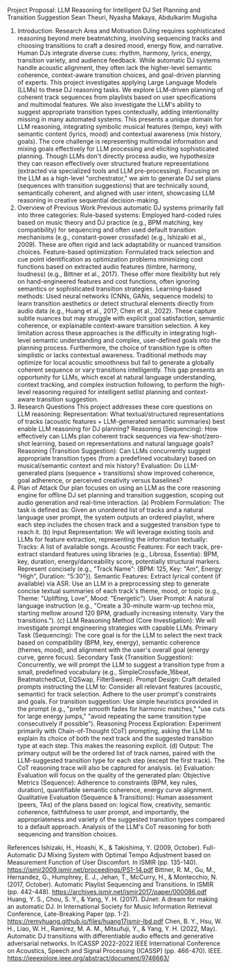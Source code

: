 Project Proposal: LLM Reasoning for Intelligent DJ Set Planning and Transition Suggestion
Sean Theuri, Nyasha Makaya, Abdulkarim Mugisha
1. Introduction: Research Area and Motivation
DJing requires sophisticated reasoning beyond mere beatmatching, involving sequencing tracks and choosing transitions to craft a desired mood, energy flow, and narrative. Human DJs integrate diverse cues: rhythm, harmony, lyrics, energy, transition variety, and audience feedback. While automatic DJ systems handle acoustic alignment, they often lack the higher-level semantic coherence, context-aware transition choices, and goal-driven planning of experts.
This project investigates applying Large Language Models (LLMs) to these DJ reasoning tasks. We explore LLM-driven planning of coherent track sequences from playlists based on user specifications and multimodal features. We also investigate the LLM's ability to suggest appropriate transition types contextually, adding intentionality missing in many automated systems. This presents a unique domain for LLM reasoning, integrating symbolic musical features (tempo, key) with semantic content (lyrics, mood) and contextual awareness (mix history, goals).
The core challenge is representing multimodal information and mixing goals effectively for LLM processing and eliciting sophisticated planning. Though LLMs don't directly process audio, we hypothesize they can reason effectively over structured feature representations (extracted via specialized tools and LLM pre-processing). Focusing on the LLM as a high-level "orchestrator," we aim to generate DJ set plans (sequences with transition suggestions) that are technically sound, semantically coherent, and aligned with user intent, showcasing LLM reasoning in creative sequential decision-making.
2. Overview of Previous Work
Previous automatic DJ systems primarily fall into three categories:
Rule-based systems: Employed hard-coded rules based on music theory and DJ practice (e.g., BPM matching, key compatibility) for sequencing and often used default transition mechanisms (e.g., constant-power crossfade) (e.g., Ishizaki et al., 2009). These are often rigid and lack adaptability or nuanced transition choices.
Feature-based optimization: Formulated track selection and cue point identification as optimization problems minimizing cost functions based on extracted audio features (timbre, harmony, loudness) (e.g., Bittner et al., 2017). These offer more flexibility but rely on hand-engineered features and cost functions, often ignoring semantics or sophisticated transition strategies.
Learning-based methods: Used neural networks (CNNs, GANs, sequence models) to learn transition aesthetics or detect structural elements directly from audio data (e.g., Huang et al., 2017; Chen et al., 2022). These capture subtle nuances but may struggle with explicit goal satisfaction, semantic coherence, or explainable context-aware transition selection.
A key limitation across these approaches is the difficulty in integrating high-level semantic understanding and complex, user-defined goals into the planning process. Furthermore, the choice of transition type is often simplistic or lacks contextual awareness. Traditional methods may optimize for local acoustic smoothness but fail to generate a globally coherent sequence or vary transitions intelligently. This gap presents an opportunity for LLMs, which excel at natural language understanding, context tracking, and complex instruction following, to perform the high-level reasoning required for intelligent setlist planning and context-aware transition suggestion.
3. Research Questions
This project addresses these core questions on LLM reasoning:
Representation: What textual/structured representations of tracks (acoustic features + LLM-generated semantic summaries) best enable LLM reasoning for DJ planning?
Reasoning (Sequencing): How effectively can LLMs plan coherent track sequences via few-shot/zero-shot learning, based on representations and natural language goals?
Reasoning (Transition Suggestion): Can LLMs concurrently suggest appropriate transition types (from a predefined vocabulary) based on musical/semantic context and mix history?
Evaluation: Do LLM-generated plans (sequence + transitions) show improved coherence, goal adherence, or perceived creativity versus baselines?
4. Plan of Attack
Our plan focuses on using an LLM as the core reasoning engine for offline DJ set planning and transition suggestion, scoping out audio generation and real-time interaction.
(a) Problem Formulation:
The task is defined as: Given an unordered list of tracks and a natural language user prompt, the system outputs an ordered playlist, where each step includes the chosen track and a suggested transition type to reach it.
(b) Input Representation:
We will leverage existing tools and LLMs for feature extraction, representing the information textually:
Tracks: A list of available songs.
Acoustic Features: For each track, pre-extract standard features using libraries (e.g., Librosa, Essentia): BPM, key, duration, energy/danceability score, potentially structural markers. Represent concisely (e.g., "Track Name": {BPM: 125, Key: "Am", Energy: "High", Duration: "5:30"}).
Semantic Features: Extract lyrical content (if available) via ASR. Use an LLM in a preprocessing step to generate concise textual summaries of each track's theme, mood, or topic (e.g., Theme: "Uplifting, Love", Mood: "Energetic").
User Prompt: A natural language instruction (e.g., "Create a 30-minute warm-up techno mix, starting mellow around 120 BPM, gradually increasing intensity. Vary the transitions.").
(c) LLM Reasoning Method (Core Investigation):
We will investigate prompt engineering strategies with capable LLMs.
Primary Task (Sequencing): The core goal is for the LLM to select the next track based on compatibility (BPM, key, energy), semantic coherence (themes, mood), and alignment with the user's overall goal (energy curve, genre focus).
Secondary Task (Transition Suggestion): Concurrently, we will prompt the LLM to suggest a transition type from a small, predefined vocabulary (e.g., SimpleCrossfade_16beat, BeatmatchedCut, EQSwap, FilterSweep).
Prompt Design: Craft detailed prompts instructing the LLM to:
Consider all relevant features (acoustic, semantic) for track selection.
Adhere to the user prompt's constraints and goals.
For transition suggestion: Use simple heuristics provided in the prompt (e.g., "prefer smooth fades for harmonic matches," "use cuts for large energy jumps," "avoid repeating the same transition type consecutively if possible").
Reasoning Process Exploration: Experiment primarily with Chain-of-Thought (CoT) prompting, asking the LLM to explain its choice of both the next track and the suggested transition type at each step. This makes the reasoning explicit.
(d) Output:
The primary output will be the ordered list of track names, paired with the LLM-suggested transition type for each step (except the first track). The CoT reasoning trace will also be captured for analysis.
(e) Evaluation:
Evaluation will focus on the quality of the generated plan:
Objective Metrics (Sequence): Adherence to constraints (BPM, key rules, duration), quantifiable semantic coherence, energy curve alignment.
Qualitative Evaluation (Sequence & Transitions):
Human assessment (peers, TAs) of the plans based on: logical flow, creativity, semantic coherence, faithfulness to user prompt, and importantly, the appropriateness and variety of the suggested transition types compared to a default approach.
Analysis of the LLM's CoT reasoning for both sequencing and transition choices.

References
Ishizaki, H., Hoashi, K., & Takishima, Y. (2009, October). Full-Automatic DJ Mixing System with Optimal Tempo Adjustment based on Measurement Function of User Discomfort. In ISMIR (pp. 135-140). https://ismir2009.ismir.net/proceedings/PS1-14.pdf
Bittner, R. M., Gu, M., Hernandez, G., Humphrey, E. J., Jehan, T., McCurry, H., & Montecchio, N. (2017, October). Automatic Playlist Sequencing and Transitions. In ISMIR (pp. 442-448). https://archives.ismir.net/ismir2017/paper/000086.pdf
Huang, Y. S., Chou, S. Y., & Yang, Y. H. (2017). DJnet: A dream for making an automatic DJ. In International Society for Music Information Retrieval Conference, Late-Breaking Paper (pp. 1-2). https://remyhuang.github.io/files/huang17ismir-lbd.pdf
Chen, B. Y., Hsu, W. H., Liao, W. H., Ramírez, M. A. M., Mitsufuji, Y., & Yang, Y. H. (2022, May). Automatic DJ transitions with differentiable audio effects and generative adversarial networks. In ICASSP 2022-2022 IEEE International Conference on Acoustics, Speech and Signal Processing (ICASSP) (pp. 466-470). IEEE. https://ieeexplore.ieee.org/abstract/document/9746663/



